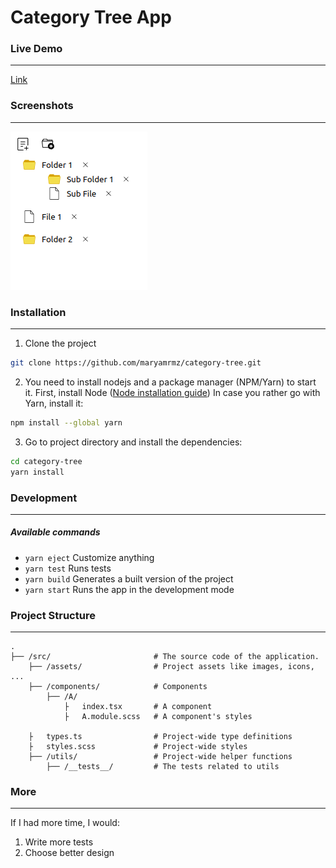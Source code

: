 # Category Tree App

### Live Demo

---

[Link](https://category-tree-alpha.vercel.app)

### Screenshots

---

![img](/src/assets/images/screenshot.png)

### Installation

---

1. Clone the project

```bash
git clone https://github.com/maryamrmz/category-tree.git
```

2. You need to install nodejs and a package manager (NPM/Yarn) to start it.
   First, install Node ([Node installation guide](https://nodejs.org/en/download/))
   In case you rather go with Yarn, install it:

```bash
npm install --global yarn
```

3. Go to project directory and install the dependencies:

```bash
cd category-tree
yarn install
```

### Development

---

##### Available commands

-   `yarn eject`
    Customize anything
-   `yarn test`
    Runs tests
-   `yarn build`
    Generates a built version of the project
-   `yarn start`
    Runs the app in the development mode

### Project Structure

---

```
.
├── /src/                       # The source code of the application.
    ├── /assets/                # Project assets like images, icons, ...
    ├── /components/            # Components
        ├── /A/
            ├   index.tsx       # A component
            ├   A.module.scss   # A component's styles

    ├   types.ts                # Project-wide type definitions
    ├   styles.scss             # Project-wide styles
    ├── /utils/                 # Project-wide helper functions
        ├── /__tests__/         # The tests related to utils
```

### More

---

If I had more time, I would:

1. Write more tests
2. Choose better design